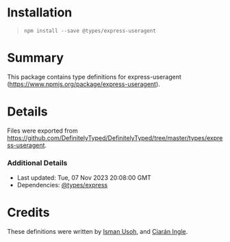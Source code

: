# Installation
> `npm install --save @types/express-useragent`

# Summary
This package contains type definitions for express-useragent (https://www.npmjs.org/package/express-useragent).

# Details
Files were exported from https://github.com/DefinitelyTyped/DefinitelyTyped/tree/master/types/express-useragent.

### Additional Details
 * Last updated: Tue, 07 Nov 2023 20:08:00 GMT
 * Dependencies: [@types/express](https://npmjs.com/package/@types/express)

# Credits
These definitions were written by [Isman Usoh](https://github.com/isman-usoh), and [Ciarán Ingle](https://github.com/inglec-arista).
